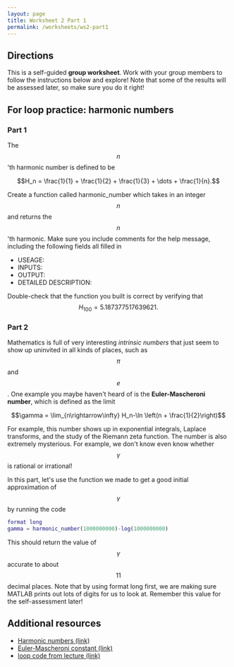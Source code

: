 ```yaml
---
layout: page
title: Worksheet 2 Part 1
permalink: /worksheets/ws2-part1
---
```


## Directions

This is a self-guided **group worksheet**.  Work with your group members to follow the instructions below and explore!  Note that some of the results will be assessed later, so make sure you do it right!

## For loop practice: harmonic numbers

### Part 1

The $$n$$'th harmonic number is defined to be

$$H_n = \frac{1}{1} + \frac{1}{2} + \frac{1}{3} + \dots + \frac{1}{n}.$$

Create a function called harmonic_number which takes in an integer $$n$$ and returns the $$n$$'th harmonic.  Make sure you include comments for the help message, including the following fields all filled in
* USEAGE: 
* INPUTS:
* OUTPUT:
* DETAILED DESCRIPTION:

Double-check that the function you built is correct by verifying that
$$H_{100}= 5.187377517639621.$$

### Part 2

Mathematics is full of very interesting *intrinsic numbers* that just seem to show up uninvited in all kinds of places, such as $$\pi$$ and $$e$$.  One example you maybe haven't heard of is the **Euler-Mascheroni number**, which is defined as the limit

$$\gamma = \lim_{n\rightarrow\infty} H_n-\ln \left(n + \frac{1}{2}\right)$$

For example, this number shows up in exponential integrals, Laplace transforms, and the study of the Riemann zeta function.
The number is also extremely mysterious.  For example, we don't know even know whether $$\gamma$$ is rational or irrational!

In this part, let's use the function we made to get a good initial approximation of $$\gamma$$ by running the code

```Matlab
format long
gamma = harmonic_number(1000000000)-log(1000000000)
```

This should return the value of $$\gamma$$ accurate to about $$11$$ decimal places.  Note that by using format long first, we are making sure MATLAB prints out lots of digits for us to look at.  Remember this value for the self-assessment later!

## Additional resources

* <a target="_parent" href="https://en.wikipedia.org/wiki/Harmonic_number">Harmonic numbers (link)</a>
* <a target="_parent" href="https://en.wikipedia.org/wiki/Euler-Mascheroni_constant">Euler-Mascheroni constant (link)</a>
* <a target="_parent" href="https://wcasper.github.io/math107spring2022/worksheets/ws2/loop_practice.m">loop code from lecture (link)</a>


